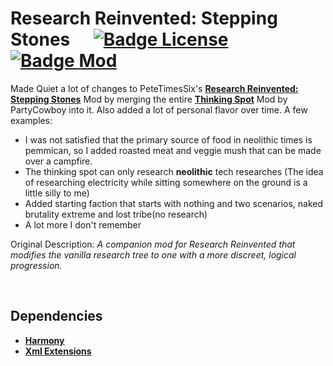 
# Research Reinvented: Stepping Stones    [![Badge License]][License]   [![Badge Mod]][RimWorld]

Made Quiet a lot of changes to PeteTimesSix's **[Research Reinvented: Stepping Stones]** Mod by merging the entire **[Thinking Spot]**
Mod by PartyCowboy into it. Also added a lot of personal flavor over time. A few examples:

- I was not satisfied that the primary source of food in neolithic times is pemmican, so I added roasted meat and veggie mush that can be made over a campfire.
- The thinking spot can only research **neolithic** tech researches (The idea of researching electricity while sitting somewhere on the ground is a little silly to me)
- Added starting faction that starts with nothing and two scenarios, naked brutality extreme and lost tribe(no research)
- A lot more I don't remember



Original Description:
*A companion mod for Research Reinvented that modifies the vanilla research tree to one with a more discreet, logical progression.*

<br>

## Dependencies

- **[Harmony]**
- **[Xml Extensions]**

<br>


<!----------------------------------------------------------------------------->

[RimWorld]: https://store.steampowered.com/app/294100/RimWorld/
[Harmony]: https://github.com/pardeike/HarmonyRimWorld
[Xml Extensions]: https://github.com/15adhami/XmlExtensions

[Research Reinvented: Stepping Stones]: https://steamcommunity.com/sharedfiles/filedetails/?id=2868389782
[Thinking Spot]: https://steamcommunity.com/sharedfiles/filedetails/?id=1819265371&searchtext=thinking+spot 

[License]: LICENSE


<!---------------------------------{ Badges }---------------------------------->

[Badge License]: https://img.shields.io/badge/License-MIT-yellow.svg?style=for-the-badge
[Badge Mod]: https://img.shields.io/badge/Mod-RimWorld-cecece?style=for-the-badge
